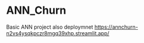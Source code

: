 # ANN_Churn
Basic ANN project also deploymnet
https://annchurn-n2vs4ysqkpczr8mgq39xhp.streamlit.app/
